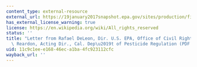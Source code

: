 ```yaml
---
content_type: external-resource
external_url: https://19january2017snapshot.epa.gov/sites/production/files/2016-04/documents/title6-c42211-preliminary-finding.pdf
has_external_license_warning: true
license: https://en.wikipedia.org/wiki/All_rights_reserved
status: ''
title: "Letter from Rafael DeLeon, Dir. U.S. EPA, Office of Civil Rights, to Christopher\
  \ Reardon, Acting Dir., Cal. Dep\u2019t of Pesticide Regulation (PDF - 2.7 MB)"
uid: 11c9c1ee-e168-46ec-a1ba-4fc923112cfc
wayback_url: ''
---
```

